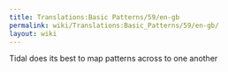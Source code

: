```yaml
---
title: Translations:Basic Patterns/59/en-gb
permalink: wiki/Translations:Basic_Patterns/59/en-gb/
layout: wiki
---
```


Tidal does its best to map patterns across to one another
